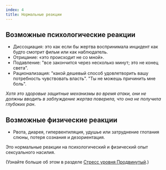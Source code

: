 ```yaml
---
index: 4
title: Нормальные реакции
---
```

## Возможные психологические реакции

* Диссоциация: это как если бы жертва воспринимала инцидент как будто смотрит фильм
или как наблюдатель.
* Отрицание: «это происходит не со мной».
* Подавление: "все закончится через несколько минут; это не конец света".
* Рационализация: "какой дешевый способ удовлетворить вашу потребность чувствовать власть".
"Ты не можешь причинить мне боль".

*Хотя это здоровые защитные механизмы во время атаки, они не должны вводить в заблуждение
жертва поверила, что она не получила глубоких ран*.

## Возможные физические реакции

* Рвота, диарея, гипервентиляция, удушье или затруднение глотания слюны, потеря сознания и дезориентация.

Это нормальные реакции на психологический и физический
опыт сексуального насилия.

(Узнайте больше об этом в разделе [Стресс уровня Продвинутый](umbrella://stress/stress/advanced).)
